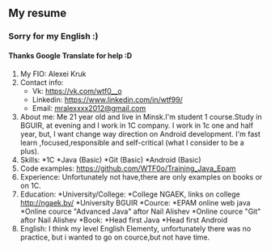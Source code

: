 ## My resume
### Sorry for my English :)
#### Thanks Google Translate for help :D
1. My FIO: Alexei Kruk
2. Contact info:
	* Vk: https://vk.com/wtf0__o	
	* Linkedin: https://www.linkedin.com/in/wtf99/
	* Email: mralexxxx2012@gmail.com
3. About me: Me 21 year old and live in Minsk.I'm student 1 course.Study in BGUIR, at evening and I work in 1C company.
I work in 1c one and half year, but, I want change way direction on Android development. I'm fast learn
,focused,responsible and self-critical (what I consider to be a plus). 
4. Skills:
	*1C 
	*Java (Basic)
	*Git (Basic)
	*Android (Basic)
5. Code examples: https://github.com/WTF0o/Training_Java_Epam
6. Experience: Unfortunately not have,there are only examples on books or on 1C.
7. Education: 
	*University/College: 
		*College NGAEK, links on college http://ngaek.by/
		*University BGUIR
	*Cource:
		*EPAM online web java
		*Online cource "Advanced Java" aftor Nail Alishev 
		*Online cource "Git" aftor Nail Alishev 
	*Book:
		*Head first Java
		*Head first Android	
8. English: I think my level English Elementy, unfortunately there was no practice, but i wanted to go on cource,but not have time.